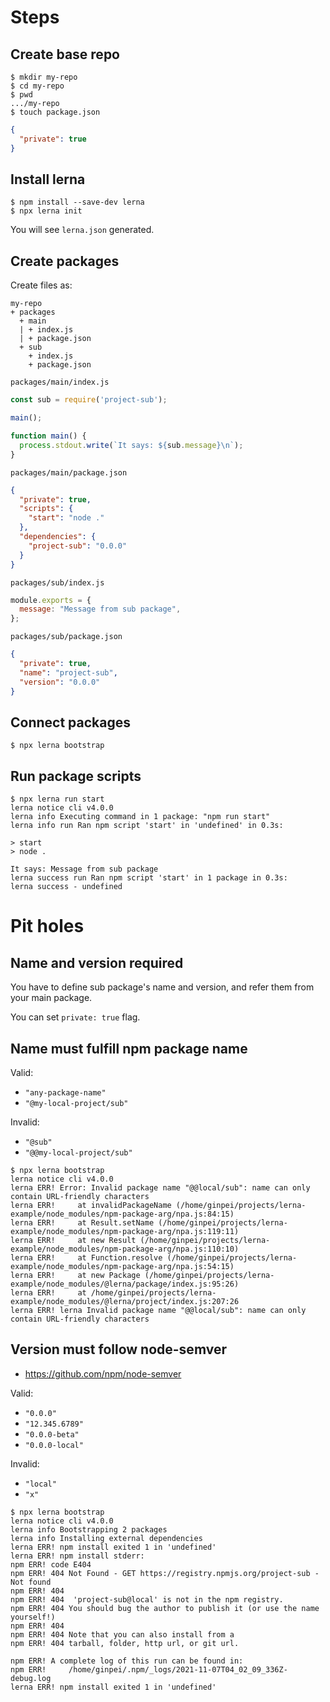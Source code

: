 # Steps

## Create base repo

```console
$ mkdir my-repo
$ cd my-repo
$ pwd
.../my-repo
$ touch package.json
```

```json
{
  "private": true
}
```

## Install lerna

```console
$ npm install --save-dev lerna
$ npx lerna init
```

You will see `lerna.json` generated.

## Create packages

Create files as:

```
my-repo
+ packages
  + main
  | + index.js
  | + package.json
  + sub
    + index.js
    + package.json
```

`packages/main/index.js`

```js
const sub = require('project-sub');

main();

function main() {
  process.stdout.write(`It says: ${sub.message}\n`);
}
```

`packages/main/package.json`

```json
{
  "private": true,
  "scripts": {
    "start": "node ."
  },
  "dependencies": {
    "project-sub": "0.0.0"
  }
}
```

`packages/sub/index.js`

```js
module.exports = {
  message: "Message from sub package",
};
```

`packages/sub/package.json`

```json
{
  "private": true,
  "name": "project-sub",
  "version": "0.0.0"
}
```

## Connect packages

```console
$ npx lerna bootstrap
```

## Run package scripts

```console
$ npx lerna run start
lerna notice cli v4.0.0
lerna info Executing command in 1 package: "npm run start"
lerna info run Ran npm script 'start' in 'undefined' in 0.3s:

> start
> node .

It says: Message from sub package
lerna success run Ran npm script 'start' in 1 package in 0.3s:
lerna success - undefined
```

# Pit holes

## Name and version required

You have to define sub package's name and version, and refer them from your main package.

You can set `private: true` flag.

## Name must fulfill npm package name

Valid:

- `"any-package-name"`
- `"@my-local-project/sub"`

Invalid:

- `"@sub"`
- `"@@my-local-project/sub"`

```console
$ npx lerna bootstrap
lerna notice cli v4.0.0
lerna ERR! Error: Invalid package name "@@local/sub": name can only contain URL-friendly characters
lerna ERR!     at invalidPackageName (/home/ginpei/projects/lerna-example/node_modules/npm-package-arg/npa.js:84:15)
lerna ERR!     at Result.setName (/home/ginpei/projects/lerna-example/node_modules/npm-package-arg/npa.js:119:11)
lerna ERR!     at new Result (/home/ginpei/projects/lerna-example/node_modules/npm-package-arg/npa.js:110:10)
lerna ERR!     at Function.resolve (/home/ginpei/projects/lerna-example/node_modules/npm-package-arg/npa.js:54:15)
lerna ERR!     at new Package (/home/ginpei/projects/lerna-example/node_modules/@lerna/package/index.js:95:26)
lerna ERR!     at /home/ginpei/projects/lerna-example/node_modules/@lerna/project/index.js:207:26
lerna ERR! lerna Invalid package name "@@local/sub": name can only contain URL-friendly characters
```

## Version must follow node-semver

- https://github.com/npm/node-semver

Valid:

- `"0.0.0"`
- `"12.345.6789"`
- `"0.0.0-beta"`
- `"0.0.0-local"`

Invalid:

- `"local"`
- `"x"`

```console
$ npx lerna bootstrap
lerna notice cli v4.0.0
lerna info Bootstrapping 2 packages
lerna info Installing external dependencies
lerna ERR! npm install exited 1 in 'undefined'
lerna ERR! npm install stderr:
npm ERR! code E404
npm ERR! 404 Not Found - GET https://registry.npmjs.org/project-sub - Not found
npm ERR! 404 
npm ERR! 404  'project-sub@local' is not in the npm registry.
npm ERR! 404 You should bug the author to publish it (or use the name yourself!)
npm ERR! 404 
npm ERR! 404 Note that you can also install from a
npm ERR! 404 tarball, folder, http url, or git url.

npm ERR! A complete log of this run can be found in:
npm ERR!     /home/ginpei/.npm/_logs/2021-11-07T04_02_09_336Z-debug.log
lerna ERR! npm install exited 1 in 'undefined'
```
